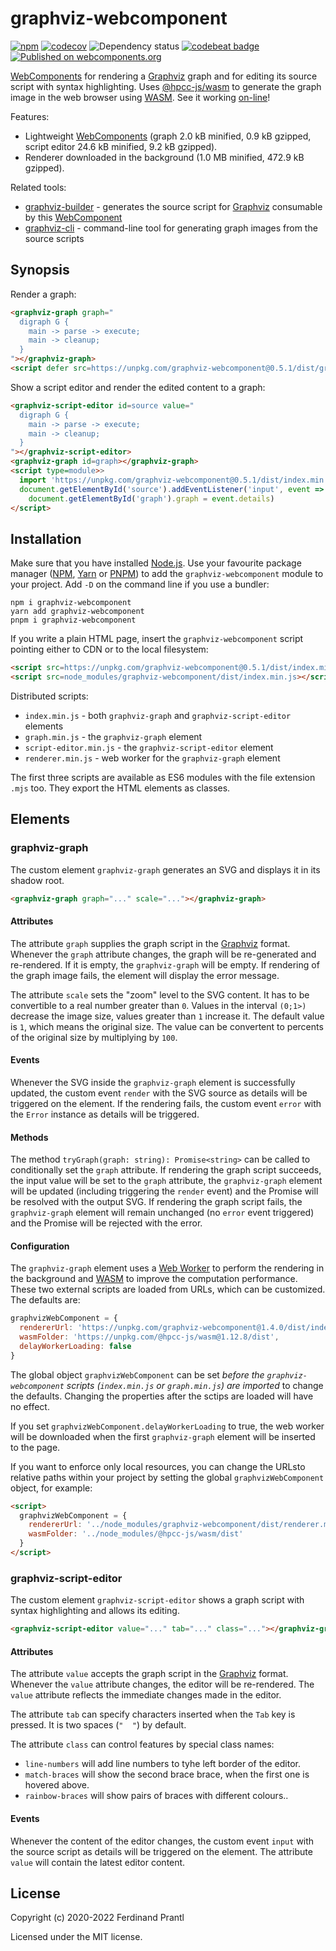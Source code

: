 # graphviz-webcomponent

[![npm](https://img.shields.io/npm/v/graphviz-webcomponent)](https://www.npmjs.com/package/graphviz-webcomponent#top)
[![codecov](https://codecov.io/gh/prantlf/graphviz-webcomponent/branch/master/graph/badge.svg)](https://codecov.io/gh/prantlf/graphviz-webcomponent)
![Dependency status](https://img.shields.io/librariesio/release/npm/graphviz-webcomponent)
[![codebeat badge](https://codebeat.co/badges/9d85c898-df08-42fb-8ab9-407dc2ce2d22)](https://codebeat.co/projects/github-com-prantlf-graphviz-webcomponent-master)
[![Published on webcomponents.org](https://img.shields.io/badge/webcomponents.org-published-blue.svg)](https://www.webcomponents.org/element/prantlf//graphviz-webcomponent)

[WebComponents] for rendering a [Graphviz] graph and for editing its source script with syntax highlighting. Uses [@hpcc-js/wasm] to generate the graph image in the web browser using [WASM]. See it working [on-line]!

Features:

* Lightweight [WebComponents] (graph 2.0 kB minified, 0.9 kB gzipped, script editor 24.6 kB minified, 9.2 kB gzipped).
* Renderer downloaded in the background (1.0 MB minified, 472.9 kB gzipped).

Related tools:

* [graphviz-builder] - generates the source script for [Graphviz] consumable by this [WebComponent]
* [graphviz-cli] - command-line tool for generating graph images from the source scripts

## Synopsis

Render a graph:

<!--
```
<custom-element-demo>
  <template>
    <script defer src=https://unpkg.com/graphviz-webcomponent@0.5.1/dist/graph.min.js></script>
    <graphviz-graph graph="
  digraph G {
    main -> parse -> execute;
    main -> cleanup;
  }
"></graphviz-graph>
  </template>
</custom-element-demo>
```
-->
```html
<graphviz-graph graph="
  digraph G {
    main -> parse -> execute;
    main -> cleanup;
  }
"></graphviz-graph>
<script defer src=https://unpkg.com/graphviz-webcomponent@0.5.1/dist/graph.min.js></script>
```

Show a script editor and render the edited content to a graph:

```html
<graphviz-script-editor id=source value="
  digraph G {
    main -> parse -> execute;
    main -> cleanup;
  }
"></graphviz-script-editor>
<graphviz-graph id=graph></graphviz-graph>
<script type=module>>
  import 'https://unpkg.com/graphviz-webcomponent@0.5.1/dist/index.min.mjs'
  document.getElementById('source').addEventListener('input', event =>
    document.getElementById('graph').graph = event.details)
</script>
```

## Installation

Make sure that you have installed [Node.js]. Use your favourite package manager ([NPM], [Yarn] or [PNPM]) to add the `graphviz-webcomponent` module to your project. Add `-D` on the command line if you use a bundler:

```
npm i graphviz-webcomponent
yarn add graphviz-webcomponent
pnpm i graphviz-webcomponent
```

If you write a plain HTML page, insert the `graphviz-webcomponent` script pointing either to CDN or to the local filesystem:

```html
<script src=https://unpkg.com/graphviz-webcomponent@0.5.1/dist/index.min.js></script>
<script src=node_modules/graphviz-webcomponent/dist/index.min.js></script>
```

Distributed scripts:

* `index.min.js` - both `graphviz-graph` and `graphviz-script-editor` elements
* `graph.min.js` - the `graphviz-graph` element
* `script-editor.min.js` - the `graphviz-script-editor` element
* `renderer.min.js` - web worker for the `graphviz-graph` element

The first three scripts are available as ES6 modules with the file extension `.mjs` too. They export the HTML elements as classes.

## Elements

### graphviz-graph

The custom element `graphviz-graph` generates an SVG and displays it in its shadow root.

```html
<graphviz-graph graph="..." scale="..."></graphviz-graph>
```

#### Attributes

The attribute `graph` supplies the graph script in the [Graphviz] format. Whenever the `graph` attribute changes, the graph will be re-generated and re-rendered. If it is empty, the `graphviz-graph` will be empty. If rendering of the graph image fails, the element will display the error message.

The attribute `scale` sets the "zoom" level to the SVG content. It has to be convertible to a real number greater than `0`. Values in the interval `(0;1>)` decrease the image size, values greater than `1` increase it. The default value is `1`, which means the original size. The value can be convertent to percents of the original size by multiplying by `100`.

#### Events

Whenever the SVG inside the `graphviz-graph` element is successfully updated, the custom event `render` with the SVG source as details will be triggered on the element. If the rendering fails, the custom event `error` with the `Error` instance as details will be triggered.

#### Methods

The method `tryGraph(graph: string): Promise<string>` can be called to conditionally set the `graph` attribute. If rendering the graph script succeeds, the input value will be set to the `graph` attribute, the `graphviz-graph` element will be updated (including triggering the `render` event) and the Promise will be resolved with the output SVG. If rendering the graph script fails, the `graphviz-graph` element will remain unchanged (no `error` event triggered) and the Promise will be rejected with the error.

#### Configuration

The `graphviz-graph` element uses a [Web Worker] to perform the rendering in the background and [WASM] to improve the computation performance. These two external scripts are loaded from URLs, which can be customized. The defaults are:

```js
graphvizWebComponent = {
  rendererUrl: 'https://unpkg.com/graphviz-webcomponent@1.4.0/dist/index.min.js',
  wasmFolder: 'https://unpkg.com/@hpcc-js/wasm@1.12.8/dist',
  delayWorkerLoading: false
}
```

The global object `graphvizWebComponent` can be set *before the `graphviz-webcomponent` scripts (`index.min.js` or `graph.min.js`) are imported* to change the defaults. Changing the properties after the sctips are loaded will have no effect.

If you set `graphvizWebComponent.delayWorkerLoading` to true, the web worker will be downloaded when the first `graphviz-graph` element will be inserted to the page.

If you want to enforce only local resources, you can change the URLsto relative paths within your project by setting the global `graphvizWebComponent` object, for example:

```html
<script>
  graphvizWebComponent = {
    rendererUrl: '../node_modules/graphviz-webcomponent/dist/renderer.min.js',
    wasmFolder: '../node_modules/@hpcc-js/wasm/dist'
  }
</script>
```

### graphviz-script-editor

The custom element `graphviz-script-editor` shows a graph script with syntax highlighting and allows its editing.

```html
<graphviz-script-editor value="..." tab="..." class="..."></graphviz-graph>
```

#### Attributes

The attribute `value` accepts the graph script in the [Graphviz] format. Whenever the `value` attribute changes, the editor will be re-rendered. The `value` attribute reflects the immediate changes made in the editor.

The attribute `tab` can specify characters inserted when the `Tab` key is pressed. It is two spaces (`"  "`) by default.

The attribute `class` can control features by special class names:

* `line-numbers` will add line numbers to tyhe left border of the editor.
* `match-braces` will show the second brace brace, when the first one is hovered above.
* `rainbow-braces` will show pairs of braces with different colours..

#### Events

Whenever the content of the editor changes, the custom event `input` with the source script as details will be triggered on the element. The attribute `value` will contain the latest editor content.

## License

Copyright (c) 2020-2022 Ferdinand Prantl

Licensed under the MIT license.

[on-line]: https://prantlf.github.io/graphviz-webcomponent
[Graphviz]: https://graphviz.org/
[WebComponents]: https://developer.mozilla.org/en-US/docs/Web/Web_Components
[WebComponent]: https://developer.mozilla.org/en-US/docs/Web/Web_Components
[Web Worker]: https://developer.mozilla.org/en-US/docs/Web/API/Web_Workers_API
[WASM]: https://developer.mozilla.org/en-US/docs/WebAssembly
[@hpcc-js/wasm]: https://github.com/hpcc-systems/hpcc-js-wasm#readme
[graphviz-builder]: https://github.com/prantlf/graphviz-builder#readme
[graphviz-cli]: https://github.com/prantlf/graphviz-cli#readme
[Node.js]: https://nodejs.org/
[NPM]: https://docs.npmjs.com/cli/npm
[Yarn]: https://classic.yarnpkg.com/docs/cli/
[PNPM]: https://pnpm.js.org/pnpm-cli
